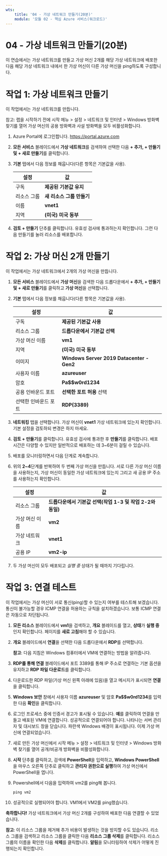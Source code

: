 ```yaml
---
wts:
    title: '04 - 가상 네트워크 만들기(20분)'
    module: '모듈 02 - 핵심 Azure 서비스(워크로드)'
---
```

# 04 - 가상 네트워크 만들기(20분)

이 연습에서는 가상 네트워크를 만들고 가상 머신 2개를 해당 가상 네트워크에 배포한 다음 해당 가상 네트워크 내에서 한 가상 머신이 다른 가상 머신을 ping하도록 구성합니다.

# 작업 1: 가상 네트워크 만들기 

이 작업에서는 가상 네트워크를 만듭니다. 

참고: 랩을 시작하기 전에 시작 메뉴 > 설정 > 네트워크 및 인터넷 > Windows 방화벽 찾기를 열어 가상 머신의 공용 방화벽과 사설 방화벽을 모두 비활성화합니다.

1. Azure Portal에 로그인합니다. <a href="https://portal.azure.com" target="_blank"><span style="color: #0066cc;" color="#0066cc">https://portal.azure.com</span></a>

2. **모든 서비스** 블레이드에서 **가상 네트워크**를 검색하여 선택한 다음 **+ 추가, + 만들기 및 + 새로 만들기**를 클릭합니다. 

3. **기본** 탭에서 다음 정보를 채웁니다(다른 항목은 기본값을 사용).

    | 설정 | 값 | 
    | --- | --- |
    | 구독 | **제공된 기본값 유지** |
    | 리소스 그룹 | **새 리소스 그룹 만들기** |
    | 이름 | **vnet1** |
    | 지역 | **(미국) 미국 동부** |
    
   
4. **검토 + 만들기** 단추를 클릭합니다. 유효성 검사에 통과하는지 확인합니다. 그런 다음 만들기를 눌러 리소스를 배포합니다.


# 작업 2: 가상 머신 2개 만들기

이 작업에서는 가상 네트워크에서 2개의 가상 머신을 만듭니다. 

1. **모든 서비스** 블레이드에서 **가상 머신**을 검색한 다음 드롭다운에서 **+ 추가, + 만들기 및 + 새로 만들기**를 클릭하고 **가상 머신**을 선택합니다. 

2. **기본** 탭에서 다음 정보를 채웁니다(다른 항목은 기본값을 사용).

   | 설정 | 값 | 
   | --- | --- |
   | 구독 | **제공된 기본값 사용** |
   | 리소스 그룹 |  **드롭다운에서 기본값 선택** |
   | 가상 머신 이름 | **vm1**|
   | 지역 | **(미국) 미국 동부** |
   | 이미지 | **Windows Server 2019 Datacenter - Gen2** |
   | 사용자 이름| **azureuser** |
   | 암호| **Pa$$w0rd1234** |
   | 공용 인바운드 포트| **선택한 포트 허용** 선택  |
   | 선택한 인바운드 포트| **RDP(3389)** |
   

3. **네트워킹** 탭을 선택합니다. 가상 머신이 **vnet1** 가상 네트워크에 있는지 확인합니다. 기본 설정을 검토하되 변경은 하지 마세요. 

4. **검토 + 만들기**를 클릭합니다. 유효성 검사에 통과한 후 **만들기**를 클릭합니다. 배포 시간은 다양할 수 있지만 일반적으로 배포하는 데 3~6분이 걸릴 수 있습니다.

5. 배포를 모니터링하면서 다음 단계로 계속합니다. 

6. 위의 **2~4**단계를 반복하여 두 번째 가상 머신을 만듭니다. 서로 다른 가상 머신 이름을 사용하는지, 가상 머신이 동일한 가상 네트워크에 있는지 그리고 새 공용 IP 주소를 사용하는지 확인합니다.

    | 설정 | 값 |
    | --- | --- |
    | 리소스 그룹 | **드롭다운에서 기본값 선택(작업 1-3 및 작업 2-2와 동일)** |
    | 가상 머신 이름 |  **vm2** |
    | 가상 네트워크 | **vnet1** |
    | 공용 IP | **vm2-ip** |

7. 두 가상 머신이 모두 배포되고 *실행 중* 상태가 될 때까지 기다립니다.

# 작업 3: 연결 테스트 

이 작업에서는 가상 머신이 서로 통신(ping)할 수 있는지 여부를 테스트해 보겠습니다. 통신이 불가능할 경우 ICMP 연결을 허용하는 규칙을 설치하겠습니다. 보통 ICMP 연결은 자동으로 차단됩니다.

1. **모든 리소스** 블레이드에서 **vm1**을 검색하고, **개요** 블레이드를 열고, **상태**가 **실행 중**인지 확인합니다. 페이지를 **새로 고침**해야 할 수 있습니다.

2. **개요** 블레이드에서 **연결**을 선택한 다음 드롭다운에서 **RDP**를 선택합니다.

    **참고**: 다음 지침은 Windows 컴퓨터에서 VM에 연결하는 방법을 알려줍니다. 

3. **RDP를 통해 연결** 블레이드에서 포트 3389를 통해 IP 주소로 연결하는 기본 옵션을 유지하고 **RDP 파일 다운로드**를 클릭합니다.

4. 다운로드한 RDP 파일(가상 머신 왼쪽 아래에 있음)을 열고 메시지가 표시되면 **연결**을 클릭합니다. 

5. **Windows 보안** 창에서 사용자 이름 **azureuser** 및 암호 **Pa$$w0rd1234**를 입력한 다음 **확인**을 클릭합니다.

6. 로그인 프로세스 중에 인증서 경고가 표시될 수 있습니다. **예**를 클릭하여 연결을 만들고 배포된 VM에 연결합니다. 성공적으로 연결되어야 합니다. 나타나는 서버 관리자 및 대시보드 창을 닫습니다. 파란색 Windows 배경이 표시됩니다. 이제 가상 머신에 연결되었습니다.

7. 새로 만든 가상 머신에서 시작 메뉴 > 설정 > 네트워크 및 인터넷 > Windows 방화벽 찾기를 열어 공개/비공개 방화벽을 비활성화합니다.

8. **시작** 단추를 클릭하고, 검색에 **PowerShell**을 입력하고, **Windows PowerShell**을 마우스 오른쪽 단추로 클릭하고 **관리자 권한으로 실행**하여 가상 머신에서 PowerShell을 엽니다.

9. Powershell에서 다음을 입력하여 vm2를 ping해 봅니다.

   ```PowerShell
   ping vm2
   ```

10. 성공적으로 실행되어야 합니다. VM1에서 VM2를 ping했습니다.


**축하합니다!** 가상 네트워크에서 가상 머신 2개를 구성하여 배포한 다음 연결할 수 있었습니다.

**참고**: 이 리소스 그룹을 제거해 추가 비용이 발생하는 것을 방지할 수도 있습니다. 리소스 그룹을 검색하고 리소스 그룹을 클릭한 다음 **리소스 그룹 삭제**를 클릭합니다. 리소스 그룹의 이름을 확인한 다음 **삭제**를 클릭합니다. **알림**을 모니터링하여 삭제가 어떻게 진행되는지 확인합니다.
